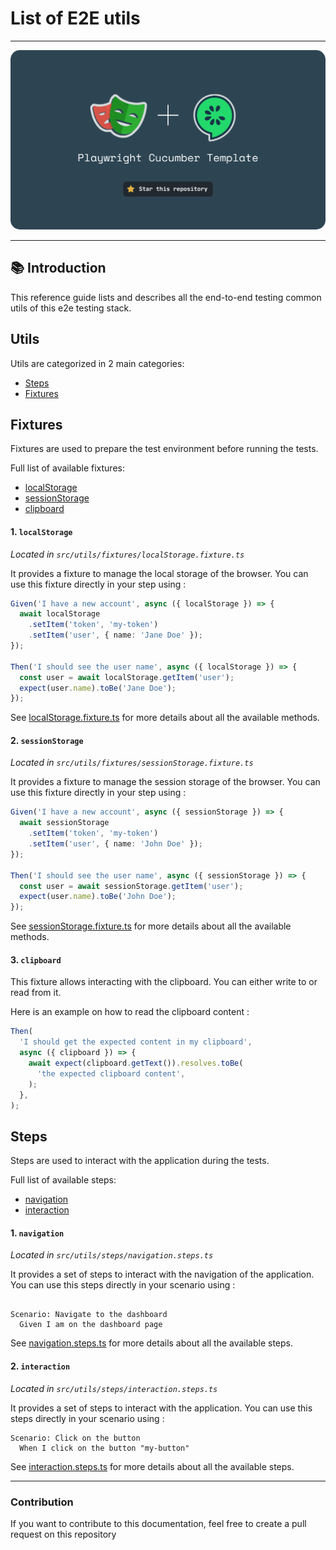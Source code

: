 # List of E2E utils

---

<img src="./img/banner.png" style="border-radius: 15px"/>

---

## 📚 Introduction

This reference guide lists and describes all the end-to-end testing common utils of this e2e testing stack.

## Utils

Utils are categorized in 2 main categories:

- [Steps](#steps)
- [Fixtures](#fixtures)

## Fixtures

Fixtures are used to prepare the test environment before running the tests.

Full list of available fixtures:

- [localStorage](#1-localstorage)
- [sessionStorage](#2-sessionstorage)
- [clipboard](#3-clipboard)

#### 1. `localStorage`

_Located in `src/utils/fixtures/localStorage.fixture.ts`_

It provides a fixture to manage the local storage of the browser.
You can use this fixture directly in your step using :

```typescript
Given('I have a new account', async ({ localStorage }) => {
  await localStorage
    .setItem('token', 'my-token')
    .setItem('user', { name: 'Jane Doe' });
});

Then('I should see the user name', async ({ localStorage }) => {
  const user = await localStorage.getItem('user');
  expect(user.name).toBe('Jane Doe');
});
```

See [localStorage.fixture.ts](../src/utils/fixtures/localStorage.fixture.ts) for more details about all the available methods.

#### 2. `sessionStorage`

_Located in `src/utils/fixtures/sessionStorage.fixture.ts`_

It provides a fixture to manage the session storage of the browser.
You can use this fixture directly in your step using :

```typescript
Given('I have a new account', async ({ sessionStorage }) => {
  await sessionStorage
    .setItem('token', 'my-token')
    .setItem('user', { name: 'John Doe' });
});

Then('I should see the user name', async ({ sessionStorage }) => {
  const user = await sessionStorage.getItem('user');
  expect(user.name).toBe('John Doe');
});
```

See [sessionStorage.fixture.ts](../src/utils/fixtures/sessionStorage.fixture.ts) for more details about all the available methods.

#### 3. `clipboard`

This fixture allows interacting with the clipboard.
You can either write to or read from it.

Here is an example on how to read the clipboard content :

```typescript
Then(
  'I should get the expected content in my clipboard',
  async ({ clipboard }) => {
    await expect(clipboard.getText()).resolves.toBe(
      'the expected clipboard content',
    );
  },
);
```

## Steps

Steps are used to interact with the application during the tests.

Full list of available steps:

- [navigation](#1-navigation)
- [interaction](#2-interaction)

#### 1. `navigation`

_Located in `src/utils/steps/navigation.steps.ts`_

It provides a set of steps to interact with the navigation of the application.
You can use this steps directly in your scenario using :

```gherkin

Scenario: Navigate to the dashboard
  Given I am on the dashboard page
```

See [navigation.steps.ts](../src/utils/steps/navigation.steps.ts) for more details about all the available steps.

#### 2. `interaction`

_Located in `src/utils/steps/interaction.steps.ts`_

It provides a set of steps to interact with the application.
You can use this steps directly in your scenario using :

```gherkin
Scenario: Click on the button
  When I click on the button "my-button"
```

See [interaction.steps.ts](../src/utils/steps/interaction.steps.ts) for more details about all the available steps.

---

### Contribution

If you want to contribute to this documentation, feel free to create a pull request on this repository
